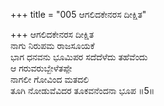 +++
title = "005 ಆಗಲಿದಕೇನರಸ ದೀಕ್ಷಿತ"

+++
ಆಗಲಿದಕೇನರಸ ದೀಕ್ಷಿತ  
ನಾಗು ನಿರುಪಮ ರಾಜಸೂಯಕೆ  
ಭಾಗ ಧನವನು ಭೂಮಿಪರ ಸದೆದೆಳೆದು ತಹೆವೆಂದು   
ಆ ಗರುವರುಬ್ಬೇಳೆತಪ್ಪೇ  
ನಾಗಲೀ ಗೋವಿಂದ ಮತದಲಿ   
ತೂಗಿ ನೋಡುವೆವಿದರ ತೂಕವನೆಂದನಾ ಭೂಪ      ॥5॥